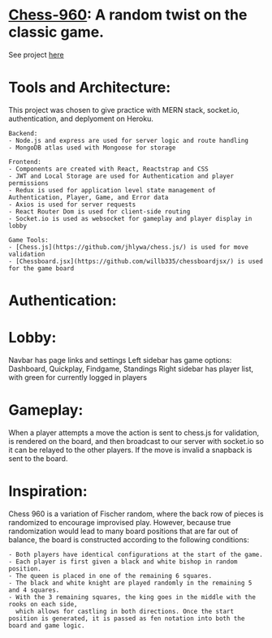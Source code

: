 # [Chess-960](https://chess-960.herokuapp.com/): A random twist on the classic game. 

See project [here](https://chess-960.herokuapp.com/)
 
# Tools and Architecture: 
 This project was chosen to give practice with MERN stack, socket.io, authentication, and deplyoment on Heroku.
 
    Backend:
    - Node.js and express are used for server logic and route handling 
    - MongoDB atlas used with Mongoose for storage
    
    Frontend:
    - Components are created with React, Reactstrap and CSS 
    - JWT and Local Storage are used for Authentication and player permissions
    - Redux is used for application level state management of Authentication, Player, Game, and Error data
    - Axios is used for server requests
    - React Router Dom is used for client-side routing
    - Socket.io is used as websocket for gameplay and player display in lobby
 
    Game Tools:
    - [Chess.js](https://github.com/jhlywa/chess.js/) is used for move validation
    - [Chessboard.jsx](https://github.com/willb335/chessboardjsx/) is used for the game board
    
    
   
 
# Authentication:

# Lobby: 
  Navbar has page links and settings
  Left sidebar has game options: Dashboard, Quickplay, Findgame, Standings
  Right sidebar has player list, with green for currently logged in players

# Gameplay:
  When a player attempts a move the action is sent to chess.js for validation, is rendered on the board, 
  and then broadcast to our server with socket.io so it can be relayed to the other players. If the move is invalid a 
  snapback is sent to the board. 

# Inspiration:
  Chess 960 is a variation of Fischer random, where the back row of pieces is randomized to encourage improvised play.
  However, because true randomization would lead to many board positions that are far out of balance, the board is 
  constructed according to the following conditions:

    - Both players have identical configurations at the start of the game. 
    - Each player is first given a black and white bishop in random position.
    - The queen is placed in one of the remaining 6 squares.
    - The black and white knight are played randomly in the remaining 5 and 4 squares.
    - With the 3 remaining squares, the king goes in the middle with the rooks on each side,
      which allows for castling in both directions. Once the start position is generated, it is passed as fen notation into both the board and game logic. 
